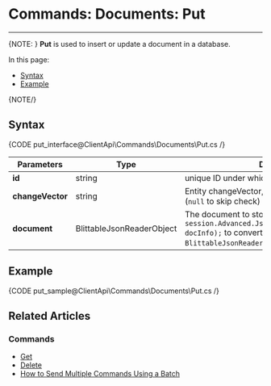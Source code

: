 # Commands: Documents: Put

---

{NOTE: }
**Put** is used to insert or update a document in a database.

In this page: 

* [Syntax](../../../client-api/commands/documents/put#syntax)
* [Example](../../../client-api/commands/documents/put#example)

{NOTE/}

## Syntax

{CODE put_interface@ClientApi\Commands\Documents\Put.cs /}

| Parameters | Type | Description |
| ------------- | ------------- | ----- |
| **id** | string | unique ID under which document will be stored |
| **changeVector** | string | Entity changeVector, used for concurrency checks (`null` to skip check) |
| **document** | BlittableJsonReaderObject | The document to store. You may use `session.Advanced.JsonConverter.ToBlittable(doc, docInfo);` to convert your entity to a `BlittableJsonReaderObject`. |

## Example

{CODE put_sample@ClientApi\Commands\Documents\Put.cs /}

## Related Articles

### Commands 

- [Get](../../../client-api/commands/documents/get)  
- [Delete](../../../client-api/commands/documents/delete)
- [How to Send Multiple Commands Using a Batch](../../../client-api/commands/batches/how-to-send-multiple-commands-using-a-batch)
